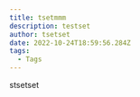 ```yaml
---
title: tsetmmm
description: testset
author: tsetset
date: 2022-10-24T18:59:56.284Z
tags:
  - Tags
---
```

s﻿tsetset